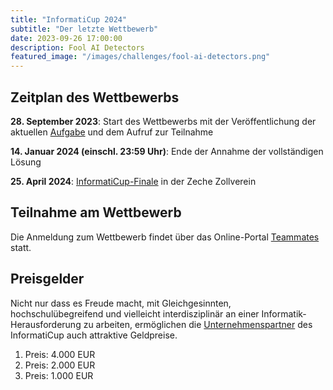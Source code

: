 ```yaml
---
title: "InformatiCup 2024"
subtitle: "Der letzte Wettbewerb"
date: 2023-09-26 17:00:00
description: Fool AI Detectors
featured_image: "/images/challenges/fool-ai-detectors.png"
---
```


## Zeitplan des Wettbewerbs

**28\. September 2023**: Start des Wettbewerbs mit der Veröffentlichung der aktuellen [Aufgabe](https://github.com/informatiCup/informatiCup2024/blob/97d3fc6971a5f2fbd2ff340a52cf90f8821666fd/informatiCup%202024%20-%20Fool%20AI%20Detectors.pdf) und dem Aufruf zur Teilnahme

**14\. Januar 2024 (einschl. 23:59 Uhr)**: Ende der Annahme der vollständigen Lösung

**25\. April 2024**: [InformatiCup-Finale](https://gi.de/veranstaltung/informaticup-2024-die-endrunde) in der Zeche Zollverein

## Teilnahme am Wettbewerb

Die Anmeldung zum Wettbewerb findet über das Online-Portal [Teammates](https://teams.informaticup.de/) statt.

## Preisgelder

Nicht nur dass es Freude macht, mit Gleichgesinnten, hochschulübegreifend und vielleicht interdisziplinär an einer Informatik-Herausforderung zu arbeiten, ermöglichen die [Unternehmenspartner](/sponsors) des InformatiCup auch attraktive Geldpreise.

1. Preis: 4.000 EUR
2. Preis: 2.000 EUR
3. Preis: 1.000 EUR
